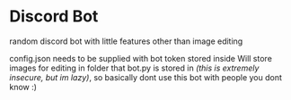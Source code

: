 # Discord Bot
random discord bot with little features other than image editing

config.json needs to be supplied with bot token stored inside
Will store images for editing in folder that bot.py is stored in *(this is extremely insecure, but im lazy)*, so basically dont use this bot with people you dont know :)
